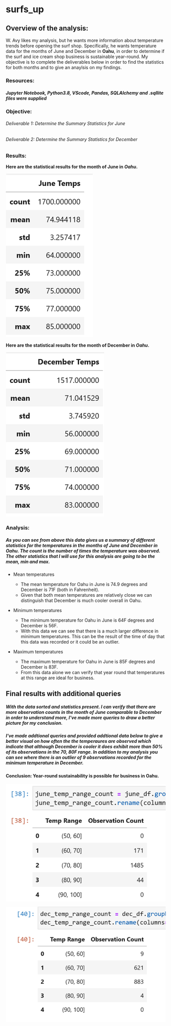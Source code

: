 # surfs_up

## Overview of the analysis:
W. Avy likes my analysis, but he wants more information about temperature trends before opening the surf shop. Specifically, he wants temperature data for the months of June and December in **Oahu**, in order to determine if the surf and ice cream shop business is sustainable year-round. My objective is to complete the deliverables below in order to find the statistics for both months and to give an anaylsis on my findings. 

### Resources: 
##### Jupyter Notebook, Python3.8, VScode, Pandas, SQLAlchemy and .sqllite files were supplied

### Objective:
###### Deliverable 1: Determine the Summary Statistics for June

###### Deliverable 2: Determine the Summary Statistics for December

### Results:
**Here are the statistical results for the month of June in _Oahu_.** 

![image](https://github.com/antxamp/surfs_up/blob/main/Resources/june_temps_stats.png)

**Here are the statistical results for the month of December in _Oahu_.**


![image](https://github.com/antxamp/surfs_up/blob/main/Resources/dec_temps_stats.png)

### Analysis:
##### As you can see from above this data gives us a summary of different statistics for the temperatures in the months of June and December in Oahu. The count is the number of times the temperature was observed. The other statistics that I will use for this analysis are going to be the mean, min and max.
  - Mean temperatures
      - The mean temperature for Oahu in June is 74.9 degrees and December is 71F (both in Fahrenheit).
       -  Given that both mean temperatures are relatively close we can distinguish that December is much cooler overall in Oahu.
      
  - Minimum temperatures
      - The minimum temperature for Oahu in June is 64F degrees and December is 56F.
      - With this data we can see that there is a much larger difference in minimum temperatures. This can be the result of the time of day that this data was recorded or it could be an outlier.

  - Maximum temperatures
      - The maximum temperature for Oahu in June is 85F degrees and December is 83F.
      - From this data alone we can verify that year round that temperatures at this range are ideal for business.


## Final results with additional queries
##### With the data sorted and statistics present. I can verify that there are more observation counts in the month of June comparable to December in order to understand more, I've made more queries to draw a better picture for my conclusion. 
##### I've made addtional queries and provided addtional data below to give a better visual on how often the the temperaures are observed which indicate that although December is cooler it does exhibit more than 50% of its observations in the 70, 80F range. In addition to my analysis you can see where there is an outlier of 9 observations recorded for the minimum temperature in December. 

#### Conclusion: **Year-round sustainability is possible for business in Oahu.**


![image](https://github.com/antxamp/surfs_up/blob/main/Resources/june_temp_range.png)




![image](https://github.com/antxamp/surfs_up/blob/main/Resources/dec_temp_range.png)





